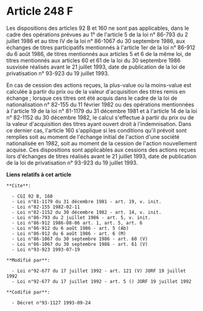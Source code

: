 # Article 248 F

Les dispositions des articles 92 B et 160 ne sont pas applicables, dans le cadre des opérations prévues au 1° de l'article 5
de la loi n° 86-793 du 2 juillet 1986 et au titre IV de la loi n° 86-1067 du 30 septembre 1986, aux échanges de titres
participatifs mentionnés à l'article 1er de la loi n° 86-912 du 6 août 1986, de titres mentionnés aux articles 5 et 6 de la
même loi, de titres mentionnés aux articles 60 et 61 de la loi du 30 septembre 1986 susvisée réalisés avant le 21 juillet
1993, date de publication de la loi de privatisation n° 93-923 du 19 juillet 1993.

En cas de cession des actions reçues, la plus-value ou la moins-value est calculée à partir du prix ou de la valeur
d'acquisition des titres remis en échange ; lorsque ces titres ont été acquis dans le cadre de la loi de nationalisation n°
82-155 du 11 février 1982 ou des opérations mentionnées à l'article 19 de la loi n° 81-1179 du 31 décembre 1981 et à
l'article 14 de la loi n° 82-1152 du 30 décembre 1982, le calcul s'effectue à partir du prix ou de la valeur d'acquisition
des titres ayant ouvert droit à l'indemnisation. Dans ce dernier cas, l'article 160 s'applique si les conditions qu'il
prévoit sont remplies soit au moment de l'échange initial de l'action d'une société nationalisée en 1982, soit au moment de
la cession de l'action nouvellement acquise. Ces dispositions sont applicables aux cessions des actions reçues lors
d'échanges de titres réalisés avant le 21 juillet 1993, date de publication de la loi de privatisation n° 93-923 du 19
juillet 1993.

**Liens relatifs à cet article**

	**Cite**:

	  - CGI 92 B, 160
	  - Loi n°81-1179 du 31 décembre 1981 - art. 19, v. init.
	  - Loi n°82-155 1982-02-11
	  - Loi n°82-1152 du 30 décembre 1982 - art. 14, v. init.
	  - Loi n°86-793 du 2 juillet 1986 - art. 5, v. init.
	  - Loi n°86-912 1986-08-06 art. 1, art. 5, art. 6
	  - Loi n°86-912 du 6 août 1986 - art. 5 (Ab)
	  - Loi n°86-912 du 6 août 1986 - art. 6 (M)
	  - Loi n°86-1067 du 30 septembre 1986 - art. 60 (V)
	  - Loi n°86-1067 du 30 septembre 1986 - art. 61 (V)
	  - Loi n°93-923 1993-07-19

	**Modifié par**:

	  - Loi n°92-677 du 17 juillet 1992 - art. 121 (V) JORF 19 juillet 1992
	  - Loi n°92-677 du 17 juillet 1992 - art. 5 () JORF 19 juillet 1992

	**Codifié par**:

	  - Décret n°93-1127 1993-09-24
